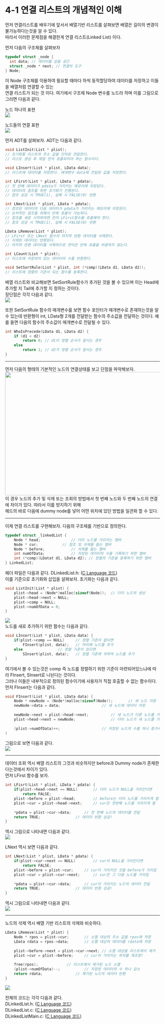 # 4-1 연결 리스트의 개념적인 이해 <br>
먼저 연결리스트를 배우기에 앞서서 배열기반 리스트를 살펴보면 배열은 길이의 변경이 불가능하다는것을 알 수 있다. <br>
따라서 이러한 문제점을 해결한게 연결 리스트(Linked List) 이다. <br>
 
먼저 다음의 구조체를 살펴보자 <br>
``` C
typedef struct _node {
  int data; // 데이터를 담을 공간
  struct _node * next; // 연결의 도구
} Node;
```
이 Node 구조체를 이용하여 필요할 때마다 하씩 동적할당하여 데이터를 저장하고 이들을 배열처럼 연결할 수 있는 <br>
연결 리스트가 되는 것 이다. 여기에서 구조체 Node 변수를 노드라 하며 이를 그림으로 그리면 다음과 같다. <br>

노드 하나의 표현<br>
<img src = "/res/Chapter4/expression.PNG">

노드들의 연결 표현<br>
<img src = "/res/Chapter4/connection.PNG">

먼저 ADT를 살펴보자. ADT는 다음과 같다. <br>
``` C
void ListInit(List * plist); 
// 초기화할 리스트의 주소 값을 인자로 전달한다.
// 리스트 생성 후 제일 먼저 호출되어야 하는 함수이다.

void LInsert(List * plist, LData data);
// 리스트에 데이터를 저장한다. 매개변수 data에 전달된 값을 저장한다.

int LFirst(List * plist, LData * pdata);
// 첫 번째 데이터가 pdata가 가리키는 메모리에 저장된다.
// 데이터의 참조를 위한 초기화가 진행된다.
// 참조 성공 시 TRUE(1), 실패 시 FALSE(0) 반환

int LNext(List * plist, LData * pdata);
// 참조된 데이터의 다음 데이터가 pdata가 가리키는 메모리에 저장된다.
// 순차적인 참조를 위해서 반복 호출이 가능하다.
// 참조를 새로 시작하려면 먼저 LFirst함수를 호출해야 한다.
// 참조 성공 시 TRUE(1), 실패 시 FALSE(0) 반환

LData LRemove(List * plist);
// LFirst 또는 LNext 함수의 마지막 반환 데이터를 삭제한다.
// 삭제된 데이터는 반환된다.
// 마지막 반환 데이터를 삭제하므로 연이은 반복 호출을 허용하지 않는다.

int LCount(List * plist);
// 리스트에 저장되어 있는 데이터의 수를 반환한다.

void SetSortRule(List * plist, int (*comp)(LData d1, LData d2));
// 리스트에 정렬의 기준이 되는 함수를 등록한다.
```

배열 리스트와 비교해보면 SetSortRule함수가 추가된 것을 볼 수 있으며 이는 Head에 추가할 지 Tail에 추가할 지 정하는 것이다. <br>
장단점은 각각 다음과 같다. <br>
<img src = "/res/Chapter4/table.PNG"><br>

또한 SetSortRule 함수의 매개변수를 보면 함수 포인터가 매개변수로 존재하는것을 알 수 있는데 반환형이 int, LData형 2개를 전달받는 함수의
주소값을 전달하는 것이다. 예를 들면 다음의 함수의 주소값이 매개변수로 전달될 수 있다.
``` C
int WhoIsPrecede(LData d1, LData d2) {
	if (d1 < d2)
		return 0; // d1이 정렬 순서가 앞서는 경우
	else
		return 1; // d2가 정렬 순서가 앞서는 경우
}
```
<hr>

먼저 다음의 형태의 기본적인 노드의 연결상태를 보고 단점을 파악해보자. <br>
<img src = "/res/Chapter4/addTail.PNG" width = "800" height = "400"><br>
이 경우 노드의 추가 및 삭제 또는 조회의 방법에서 첫 번째 노드와 두 번째 노드의 연결에 차이가 있다. 따라서 이를 방지하기 위해 <br>
헤드의 바로 다음에 dummy node를 넣어 어떤 위치에 있던 방법을 일관화 할 수 있다.<br> 

<hr>

이제 연결 리스트를 구현해보자. 다음의 구조체를 기반으로 정의한다. <br>
``` C
typedef struct _linkedList {
	Node * head;			  // 더미 노드를 가리키는 멤버
	Node * cur;			  // 참조 및 삭제를 돕는 멤버
	Node * before;			  // 삭제를 돕는 멤버
	int numOfData;			  // 저장된 데이터의 수를 기록하기 위한 멤버
	int (*comp)(LDatat d1, LData d2); // 정렬의 기준을 등록하기 위한 멤버
} LinkedList;
```

헤더 파일은 다음과 같다. DLinkedList.h: ([C Language 코드](/Chapter4/Example/DLinkedList.h)) <br>
이를 기준으로 초기화와 삽입을 살펴보자. 초기화는 다음과 같다. <br>

``` C
void ListInit(List * plist) {
	plist->head = (Node*)malloc(sizeof(Node));	// 더미 노드의 생성
	plist->head->next = NULL;
	plist->comp = NULL;
	plist->numOfData = 0;
}
```
<img src = "/res/Chapter4/init.PNG"><br>
노드를 새로 추가하기 위한 함수는 다음과 같다. <br>
``` C
void LInsert(List * plist, LData data) {
	if(plist->comp == NULL)		// 정렬 기준이 없다면
		FInsert(plist, data);   // 머리에 노드를 추가
	else				// 정렬 기준이 있다면
		SInsert(plist, data);   // 정렬 기준에 의하여 노드를 추가
}
```

여기에서 볼 수 있는것은 comp 즉 노드를 정렬하기 위한 기준이 마련되어있느냐에 따라 FInsert, SInsert로 나뉜다는 것이다. <br>
그러나 이들은 내부적으로 정의된 함수이기에 사용자가 직접 호출할 수 없는 함수이다. 먼저 FInsert는 다음과 같다. <br>
``` C
void FInsert(List * plist, LData data) {
	Node * newNode = (Node*)malloc(sizeof(Node));		// 새 노드 저장
	newNode->data = data;					// 새 노드에 데이터 저장
	
	newNode->next = plist->head->next; 			// 새 노드가 다른 노드를 가리키게 함
	plist->head->next = newNode;				// 더미 노드가 새 노드를 가리키게 함
	
	(plist->numOfData)++;					// 저장된 노드의 수를 하나 증가시킴
)
```
그림으로 보면 다음과 같다. <br>
<img src = "/res/Chapter4/Finsert.PNG"><br>

<hr>

데이터 조회 역시 배열 리스트의 그것과 비슷하지만 before과 Dummy node가 존재한다는것에서 차이가 있다. <br>
먼저 LFirst 함수를 보자.
``` C
int LFisrt(List * plist, LData * pdata) {
	if(plist->head->next == NULL)		// 더미 노드가 NULL을 가리킨다면
		return FALSE;
	plist->before = plist->head;		// before는 더미 노드를 가리키게 함
	plist->cur = plist->head->next; 	// cur은 첫번째 노드를 가리키게 함
	
	*pdata = plist->cur->data;		// 첫 번째 노드의 데이터를 전달
	return TRUE;				// 데이터 반환 성공!
}
```
역시 그림으로 나타내면 다음과 같다. <br>
<img src = "/res/Chapter4/LFirst.PNG"><br>

LNext 역시 보면 다음과 같다. <br>
``` C
int LNext(List * plist, LData * pdata) {
	if(plist->cur->next == NULL)		// cur이 NULL을 가리킨다면
		return FALSE;
	plist->before = plist->cur;		// cur이 가리키던 것을 before가 가리킴
	plist->cur = plist->cur->next; 		// cur은 그 다음 노드를 가리킴
	
	*pdata = plist->cur->data;		// cur이 가리키는 노드의 데이터 전달
	return TRUE;				// 데이터 반환 성공!
}
```
역시 그림으로 나타내면 다음과 같다. <br>
<img src = "/res/Chapter4/LNext.PNG"><br>

<hr>

노드의 삭제 역시 배열 기반 리스트의 삭제와 비슷하다. <br>
``` C
LData LRemove(List * plist) {
	Node * rpos = plist->cur;		// 소멸 대상의 주소 값을 rpos에 저장
	LData rdata = rpos->data;		// 소멸 대상의 데이터를 rdata에 저장
	
	plist->before->next = plist->cur->next;	// 소멸 대상을 리스트에서 제거
	plist->cur = plist->before;		// cur이 가리키는 위치를 재조정!
	
	free(rpos);				// 리스트에서 제거된 노드 소멸
	(plist->numOfData)--;			// 저장된 데이터의 수 하나 감소
	return rdata;				// 제거된 노드의 데이터 반환
}
```
<img src = "/res/Chapter4/LRemove.PNG"><br>

전체의 코드는 각각 다음과 같다. <br>
DLinkedList.h: ([C Language 코드](/Chapter4/Example/DLinkedList.h)) <br>
DLinkedList.c: ([C Language 코드](/Chapter4/Example/DLinkedList.c)) <br>
DLinkedListMain.c: ([C Language 코드](/Chapter4/Example/DLinkedListMain.c)) <br>

